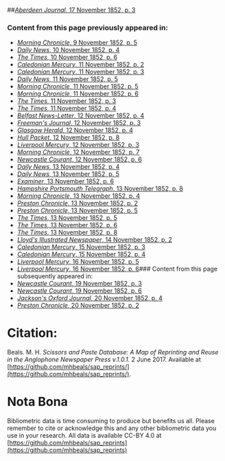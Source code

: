 ##[*Aberdeen Journal*, 17 November 1852, p. 3](https://mhbeals.github.io/sap_html/Aberdeen-Journal/Aberdeen-Journal-17-November-1852-p-3)

### Content from this page previously appeared in:
+ [*Morning Chronicle*, 9 November 1852, p. 5](https://mhbeals.github.io/sap_html/Morning-Chronicle/Morning-Chronicle-9-November-1852-p-5)
+ [*Daily News*, 10 November 1852, p. 4](https://mhbeals.github.io/sap_html/Daily-News/Daily-News-10-November-1852-p-4)
+ [*The Times*, 10 November 1852, p. 6](https://mhbeals.github.io/sap_html/The-Times/The-Times-10-November-1852-p-6)
+ [*Caledonian Mercury*, 11 November 1852, p. 2](https://mhbeals.github.io/sap_html/Caledonian-Mercury/Caledonian-Mercury-11-November-1852-p-2)
+ [*Caledonian Mercury*, 11 November 1852, p. 3](https://mhbeals.github.io/sap_html/Caledonian-Mercury/Caledonian-Mercury-11-November-1852-p-3)
+ [*Daily News*, 11 November 1852, p. 5](https://mhbeals.github.io/sap_html/Daily-News/Daily-News-11-November-1852-p-5)
+ [*Morning Chronicle*, 11 November 1852, p. 5](https://mhbeals.github.io/sap_html/Morning-Chronicle/Morning-Chronicle-11-November-1852-p-5)
+ [*Morning Chronicle*, 11 November 1852, p. 6](https://mhbeals.github.io/sap_html/Morning-Chronicle/Morning-Chronicle-11-November-1852-p-6)
+ [*The Times*, 11 November 1852, p. 3](https://mhbeals.github.io/sap_html/The-Times/The-Times-11-November-1852-p-3)
+ [*The Times*, 11 November 1852, p. 4](https://mhbeals.github.io/sap_html/The-Times/The-Times-11-November-1852-p-4)
+ [*Belfast News-Letter*, 12 November 1852, p. 4](https://mhbeals.github.io/sap_html/Belfast-News-Letter/Belfast-News-Letter-12-November-1852-p-4)
+ [*Freeman's Journal*, 12 November 1852, p. 3](https://mhbeals.github.io/sap_html/Freeman's-Journal/Freeman's-Journal-12-November-1852-p-3)
+ [*Glasgow Herald*, 12 November 1852, p. 4](https://mhbeals.github.io/sap_html/Glasgow-Herald/Glasgow-Herald-12-November-1852-p-4)
+ [*Hull Packet*, 12 November 1852, p. 8](https://mhbeals.github.io/sap_html/Hull-Packet/Hull-Packet-12-November-1852-p-8)
+ [*Liverpool Mercury*, 12 November 1852, p. 3](https://mhbeals.github.io/sap_html/Liverpool-Mercury/Liverpool-Mercury-12-November-1852-p-3)
+ [*Morning Chronicle*, 12 November 1852, p. 7](https://mhbeals.github.io/sap_html/Morning-Chronicle/Morning-Chronicle-12-November-1852-p-7)
+ [*Newcastle Courant*, 12 November 1852, p. 6](https://mhbeals.github.io/sap_html/Newcastle-Courant/Newcastle-Courant-12-November-1852-p-6)
+ [*Daily News*, 13 November 1852, p. 4](https://mhbeals.github.io/sap_html/Daily-News/Daily-News-13-November-1852-p-4)
+ [*Daily News*, 13 November 1852, p. 5](https://mhbeals.github.io/sap_html/Daily-News/Daily-News-13-November-1852-p-5)
+ [*Examiner*, 13 November 1852, p. 6](https://mhbeals.github.io/sap_html/Examiner/Examiner-13-November-1852-p-6)
+ [*Hampshire Portsmouth Telegraph*, 13 November 1852, p. 8](https://mhbeals.github.io/sap_html/Hampshire-Portsmouth-Telegraph/Hampshire-Portsmouth-Telegraph-13-November-1852-p-8)
+ [*Morning Chronicle*, 13 November 1852, p. 4](https://mhbeals.github.io/sap_html/Morning-Chronicle/Morning-Chronicle-13-November-1852-p-4)
+ [*Preston Chronicle*, 13 November 1852, p. 2](https://mhbeals.github.io/sap_html/Preston-Chronicle/Preston-Chronicle-13-November-1852-p-2)
+ [*Preston Chronicle*, 13 November 1852, p. 5](https://mhbeals.github.io/sap_html/Preston-Chronicle/Preston-Chronicle-13-November-1852-p-5)
+ [*The Times*, 13 November 1852, p. 5](https://mhbeals.github.io/sap_html/The-Times/The-Times-13-November-1852-p-5)
+ [*The Times*, 13 November 1852, p. 6](https://mhbeals.github.io/sap_html/The-Times/The-Times-13-November-1852-p-6)
+ [*The Times*, 13 November 1852, p. 8](https://mhbeals.github.io/sap_html/The-Times/The-Times-13-November-1852-p-8)
+ [*Lloyd's Illustrated Newspaper*, 14 November 1852, p. 2](https://mhbeals.github.io/sap_html/Lloyd's-Illustrated-Newspaper/Lloyd's-Illustrated-Newspaper-14-November-1852-p-2)
+ [*Caledonian Mercury*, 15 November 1852, p. 3](https://mhbeals.github.io/sap_html/Caledonian-Mercury/Caledonian-Mercury-15-November-1852-p-3)
+ [*Caledonian Mercury*, 15 November 1852, p. 4](https://mhbeals.github.io/sap_html/Caledonian-Mercury/Caledonian-Mercury-15-November-1852-p-4)
+ [*Liverpool Mercury*, 16 November 1852, p. 5](https://mhbeals.github.io/sap_html/Liverpool-Mercury/Liverpool-Mercury-16-November-1852-p-5)
+ [*Liverpool Mercury*, 16 November 1852, p. 6](https://mhbeals.github.io/sap_html/Liverpool-Mercury/Liverpool-Mercury-16-November-1852-p-6)### Content from this page subsequently appeared in:
+ [*Newcastle Courant*, 19 November 1852, p. 3](https://mhbeals.github.io/sap_html/Newcastle-Courant/Newcastle-Courant-19-November-1852-p-3)
+ [*Newcastle Courant*, 19 November 1852, p. 6](https://mhbeals.github.io/sap_html/Newcastle-Courant/Newcastle-Courant-19-November-1852-p-6)
+ [*Jackson's Oxford Journal*, 20 November 1852, p. 4](https://mhbeals.github.io/sap_html/Jackson's-Oxford-Journal/Jackson's-Oxford-Journal-20-November-1852-p-4)
+ [*Preston Chronicle*, 20 November 1852, p. 2](https://mhbeals.github.io/sap_html/Preston-Chronicle/Preston-Chronicle-20-November-1852-p-2)
                    
# Citation: 

Beals. M. H. *Scissors and Paste Database: A Map of Reprinting and Reuse in the Anglophone Newspaper Press v.1.0.1.* 2 June 2017. Available at [https://github.com/mhbeals/sap_reprints/](https://github.com/mhbeals/sap_reprints/). 
                    
# Nota Bona

Bibliometric data is time consuming to produce but benefits us all. Please remember to cite or acknowledge this and any other bibliometric data you use in your research. All data is available CC-BY 4.0 at [https://github.com/mhbeals/sap_reprints](https://github.com/mhbeals/sap_reprints)